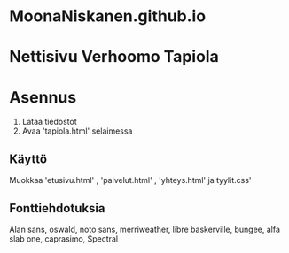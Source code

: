 # MoonaNiskanen.github.io
# Nettisivu Verhoomo Tapiola
# Asennus
1. Lataa tiedostot
2. Avaa 'tapiola.html' selaimessa

## Käyttö
Muokkaa 'etusivu.html' , 'palvelut.html' , 'yhteys.html' ja tyylit.css' 

## Fonttiehdotuksia
Alan sans, oswald, noto sans, merriweather, libre baskerville, bungee, alfa slab one, caprasimo, Spectral
